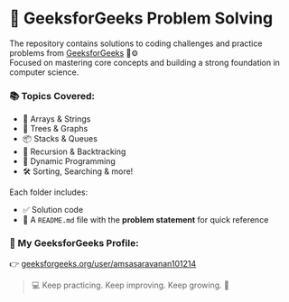 # 🧠 GeeksforGeeks Problem Solving

The repository contains solutions to coding challenges and practice problems from [GeeksforGeeks](https://www.geeksforgeeks.org/) 🧪⚙️  
Focused on mastering core concepts and building a strong foundation in computer science.

### 📚 Topics Covered:
- 📍 Arrays & Strings  
- 🌳 Trees & Graphs  
- 📦 Stacks & Queues  
- 🔁 Recursion & Backtracking  
- 🧠 Dynamic Programming  
- 🛠️ Sorting, Searching & more!

Each folder includes:
- ✅ Solution code  
- 📝 A `README.md` file with the **problem statement** for quick reference

### 🔗 My GeeksforGeeks Profile:
👉 [geeksforgeeks.org/user/amsasaravanan101214](https://www.geeksforgeeks.org/user/amsasaravanan101214/)

> 💻 Keep practicing. Keep improving. Keep growing. 🚀
